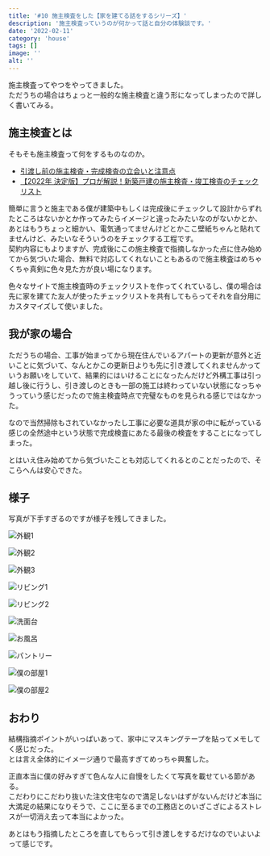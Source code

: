 ```yaml
---
title: '#10 施主検査をした【家を建てる話をするシリーズ】'
description: '施主検査っていうのが何かって話と自分の体験談です。'
date: '2022-02-11'
category: 'house'
tags: []
image: ''
alt: ''
---
```


施主検査ってやつをやってきました。  
ただうちの場合はちょっと一般的な施主検査と違う形になってしまったので詳しく書いてみる。

## 施主検査とは

そもそも施主検査って何をするものなのか。

- [引渡し前の施主検査・完成検査の立会いと注意点](https://www.anest.net/study/sesyukensa201906.html)
- [【2022年 決定版】プロが解説！新築戸建の施主検査・竣工検査のチェックリスト](https://www.sakurajimusyo.com/guide/20392/)

簡単に言うと施主である僕が建築中もしくは完成後にチェックして設計からずれたところはないかとか作ってみたらイメージと違ったみたいなのがないかとか、あとはもうちょっと細かい、電気通ってませんけどとかここ壁紙ちゃんと貼れてませんけど、みたいなそういうのをチェックする工程です。  
契約内容にもよりますが、完成後にこの施主検査で指摘しなかった点に住み始めてから気づいた場合、無料で対応してくれないこともあるので施主検査はめちゃくちゃ真剣に色々見た方が良い場になります。

色々なサイトで施主検査時のチェックリストを作ってくれているし、僕の場合は先に家を建てた友人が使ったチェックリストを共有してもらってそれを自分用にカスタマイズして使いました。

## 我が家の場合

ただうちの場合、工事が始まってから現在住んでいるアパートの更新が意外と近いことに気づいて、なんとかこの更新日よりも先に引き渡してくれませんかっていうお願いをしていて、結果的にはいけることになったんだけど外構工事は引っ越し後に行うし、引き渡しのときも一部の施工は終わっていない状態になっちゃうっていう感じだったので施主検査時点で完璧なものを見られる感じではなかった。

なので当然掃除もされていなかったし工事に必要な道具が家の中に転がっている感じの全然途中という状態で完成検査にあたる最後の検査をすることになってしまった。

とはいえ住み始めてから気づいたことも対応してくれるとのことだったので、そこらへんは安心できた。

## 様子

写真が下手すぎるのですが様子を残してきました。

![外観1](/images/blog/2022/02/my-home-10/01.jpg '外観。まだ全然外構工事中')

![外観2](/images/blog/2022/02/my-home-10/02.jpg 'お気に入りの表札とポスト。謎の光が映り込んでいる')

![外観3](/images/blog/2022/02/my-home-10/03.jpg 'お気に入りの表札とライトとドア')

![リビング1](/images/blog/2022/02/my-home-10/04.jpg 'リビング。テレビ台に向かう感じ')

![リビング2](/images/blog/2022/02/my-home-10/05.jpg '手前がリビングで奥がアイランドキッチンでその右がダイニングになる')

![洗面台](/images/blog/2022/02/my-home-10/06.jpg '洗面台。まだ鏡がない')

![お風呂](/images/blog/2022/02/my-home-10/07.jpg 'お風呂。普通のユニットバス')

![パントリー](/images/blog/2022/02/my-home-10/08.jpg 'パントリー。めっちゃ便利っぽい')

![僕の部屋1](/images/blog/2022/02/my-home-10/09.jpg '僕の部屋。めっちゃ広い')

![僕の部屋2](/images/blog/2022/02/my-home-10/10.jpg 'そしてめっちゃ白い')

## おわり

結構指摘ポイントがいっぱいあって、家中にマスキングテープを貼ってメモしてく感じだった。  
とは言え全体的にイメージ通りで最高すぎてめっちゃ興奮した。

正直本当に僕の好みすぎて色んな人に自慢をしたくて写真を載せている節がある。  
こだわりにこだわり抜いた注文住宅なので満足しないはずがないんだけど本当に大満足の結果になりそうで、ここに至るまでの工務店とのいざこざによるストレスが一切消え去って本当によかった。

あとはもう指摘したところを直してもらって引き渡しをするだけなのでいよいよって感じです。
